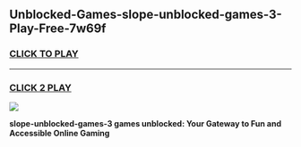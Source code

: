 
## Unblocked-Games-slope-unblocked-games-3-Play-Free-7w69f
<h3>
<a href="https://premium76.site?title=slope-unblocked-games-3&ref=09A">CLICK TO PLAY</a></h3>
<hr>

<h3>
<a href="https://premium76.site?title=slope-unblocked-games-3&ref=09A">CLICK 2 PLAY</a>
  
</h3>

<a href="https://premium76.site?title=slope-unblocked-games-3&ref=09A"><img src="https://clearcache.store/games.png"></a>


**slope-unblocked-games-3 games unblocked: Your Gateway to Fun and Accessible Online Gaming**

